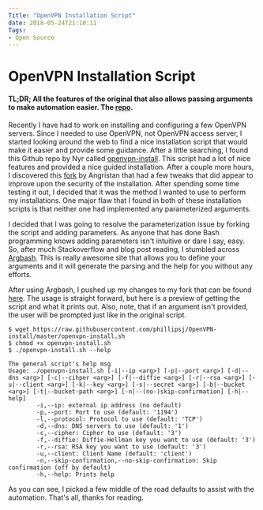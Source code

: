 ```yaml
---
Title: "OpenVPN Installation Script"
date: 2018-05-24T21:10:11
Tags: 
- Open Source
---
```

# OpenVPN Installation Script

#### TL;DR; All the features of the original that also allows passing arguments to make automation easier. The [repo](https://github.com/phillipsj/OpenVPN-install).

Recently I have had to work on installing and configuring a few OpenVPN servers. Since I needed to use OpenVPN, not OpenVPN access server, I started looking around the web to find a nice installation script that would make it easier and provide some guidance. After a little searching, I found this Github repo by Nyr called [openvpn-install](https://github.com/Nyr/openvpn-install). This script had a lot of nice features and provided a nice guided installation. After a couple more hours, I discovered this [fork](https://github.com/Angristan/OpenVPN-install) by Angristan that had a few tweaks that did appear to improve upon the security of the installation. After spending some time testing it out, I decided that it was the method I wanted to use to perform my installations. One major flaw that I found in both of these installation scripts is that neither one had implemented any parameterized arguments.

I decided that I was going to resolve the parameterization issue by forking the script and adding parameters. As anyone that has done Bash programming knows adding parameters isn't intuitive or dare I say, easy. So, after much Stackoverflow and blog post reading, I stumbled across [Argbash](https://argbash.io/). This is really awesome site that allows you to define your arguments and it will generate the parsing and the help for you without any efforts.

After using Argbash, I pushed up my changes to my fork that can be found [here](https://github.com/phillipsj/OpenVPN-install). The usage is straight forward, but here is a preview of getting the script and what it prints out. Also, note, that if an argument isn't provided, the user will be prompted just like in the original script.

```
$ wget https://raw.githubusercontent.com/phillipsj/OpenVPN-install/master/openvpn-install.sh
$ chmod +x openvpn-install.sh
$ ./openvpn-install.sh --help

The general script's help msg
Usage: ./openvpn-install.sh [-i|--ip <arg>] [-p|--port <arg>] [-d|--dns <arg>] [-c|--cihper <arg>] [-f|--diffie <arg>] [-r|--rsa <arg>] [-u|--client <arg>] [-k|--key <arg>] [-s|--secret <arg>] [-b|--bucket <arg>] [-t|--bucket-path <arg>] [-n|--(no-)skip-confirmation] [-h|--help]
        -i,--ip: external ip address (no default)
        -p,--port: Port to use (default: '1194')
        -l,--protocol: Protocol to use (default: 'TCP')
        -d,--dns: DNS servers to use (default: '1')
        -c,--cipher: Cipher to use (default: '3')
        -f,--diffie: Diffie-Hellman key you want to use (default: '3')
        -r,--rsa: RSA key you want to use (default: '3')
        -u,--client: Client Name (default: 'client')
        -n,--skip-confirmation,--no-skip-confirmation: Skip confirmation (off by default)
        -h,--help: Prints help
```

As you can see, I picked a few middle of the road defaults to assist with the automation. That's all, thanks for reading.
